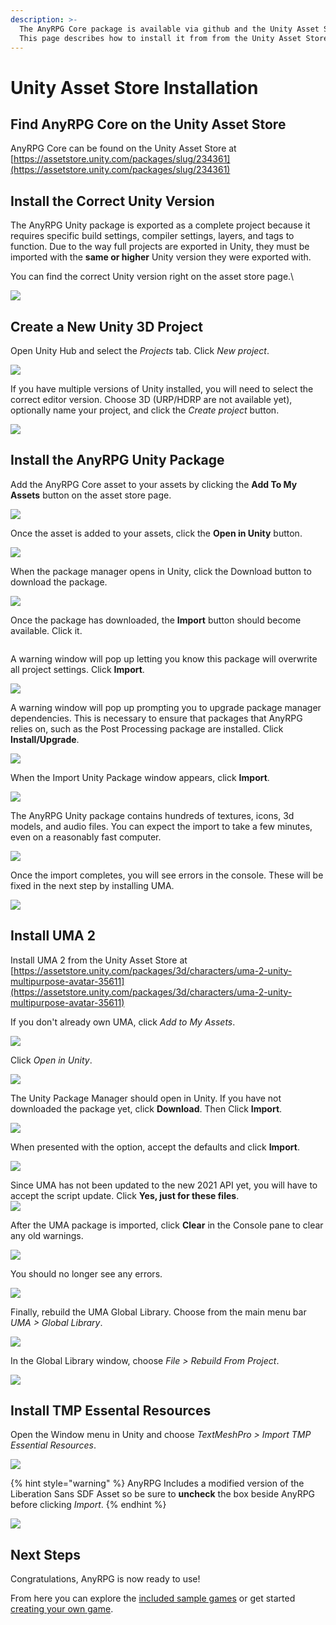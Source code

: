 ```yaml
---
description: >-
  The AnyRPG Core package is available via github and the Unity Asset Store.
  This page describes how to install it from from the Unity Asset Store.
---
```


# Unity Asset Store Installation

## Find AnyRPG Core on the Unity Asset Store

AnyRPG Core can be found on the Unity Asset Store at [https://assetstore.unity.com/packages/slug/234361](https://assetstore.unity.com/packages/slug/234361)

## Install the Correct Unity Version

The AnyRPG Unity package is exported as a complete project because it requires specific build settings, compiler settings, layers, and tags to function. Due to the way full projects are exported in Unity, they must be imported with the **same or higher** Unity version they were exported with.

You can find the correct Unity version right on the asset store page.\


![](<../../.gitbook/assets/image (1).png>)

## Create a New Unity 3D Project

Open Unity Hub and select the _Projects_ tab.  Click _New project_.

![](../../.gitbook/assets/Untitled.png)

If you have multiple versions of Unity installed, you will need to select the correct editor version.  Choose 3D (URP/HDRP are not available yet), optionally name your project, and click the _Create project_ button.

![](<../../.gitbook/assets/image (89).png>)

## Install the AnyRPG Unity Package

Add the AnyRPG Core asset to your assets by clicking the **Add To My Assets** button on the asset store page.

![](<../../.gitbook/assets/image (22).png>)

Once the asset is added to your assets, click the **Open in Unity** button.

![](<../../.gitbook/assets/image (15).png>)

When the package manager opens in Unity, click the Download button to download the package.

![](<../../.gitbook/assets/image (4).png>)

Once the package has downloaded, the **Import** button should become available.  Click it.

<img src="../../.gitbook/assets/image (3).png" alt="" data-size="original">

A warning window will pop up letting you know this package will overwrite all project settings.  Click **Import**.

![](<../../.gitbook/assets/image (5).png>)

A warning window will pop up prompting you to upgrade package manager dependencies.  This is necessary to ensure that packages that AnyRPG relies on, such as the Post Processing package are installed.  Click **Install/Upgrade**.

![](../../.gitbook/assets/image.png)

When the Import Unity Package window appears, click **Import**.

![](<../../.gitbook/assets/image (98).png>)

The AnyRPG Unity package contains hundreds of textures, icons, 3d models, and audio files.  You can expect the import to take a few minutes, even on a reasonably fast computer.

![](<../../.gitbook/assets/image (34).png>)

Once the import completes, you will see errors in the console.  These will be fixed in the next step by installing UMA.

![](<../../.gitbook/assets/image (22) (2).png>)

## Install UMA 2

Install UMA 2 from the Unity Asset Store at [https://assetstore.unity.com/packages/3d/characters/uma-2-unity-multipurpose-avatar-35611](https://assetstore.unity.com/packages/3d/characters/uma-2-unity-multipurpose-avatar-35611)

If you don't already own UMA, click _Add to My Assets_.

![](<../../.gitbook/assets/image (10).png>)

Click _Open in Unity_.

![](<../../.gitbook/assets/image (24).png>)

The Unity Package Manager should open in Unity.  If you have not downloaded the package yet, click **Download**.  Then Click **Import**.

![](<../../.gitbook/assets/image (1) (2).png>)

When presented with the option, accept the defaults and click **Import**.

![](<../../.gitbook/assets/image (20).png>)

Since UMA has not been updated to the new 2021 API yet, you will have to accept the script update.  Click **Yes, just for these files**.\
![](<../../.gitbook/assets/image (2).png>)

After the UMA package is imported, click **Clear** in the Console pane to clear any old warnings.

![](<../../.gitbook/assets/image (7).png>)

You should no longer see any errors.

![](<../../.gitbook/assets/image (17).png>)

Finally, rebuild the UMA Global Library.  Choose from the main menu bar _UMA > Global Library_.

![](<../../.gitbook/assets/image (99).png>)

In the Global Library window, choose _File > Rebuild From Project_.

![](<../../.gitbook/assets/image (18).png>)

## Install TMP Essental Resources

Open the Window menu in Unity and choose _TextMeshPro > Import TMP Essential Resources_.

![](<../../.gitbook/assets/image (4) (2).png>)

{% hint style="warning" %}
AnyRPG Includes a modified version of the Liberation Sans SDF Asset so be sure to **uncheck** the box beside AnyRPG before clicking _Import_.
{% endhint %}

![](<../../.gitbook/assets/image (23).png>)

## Next Steps

Congratulations, AnyRPG is now ready to use!

From here you can explore the [included sample games](../included-sample-games.md) or get started [creating your own game](../creating-your-first-game.md).
